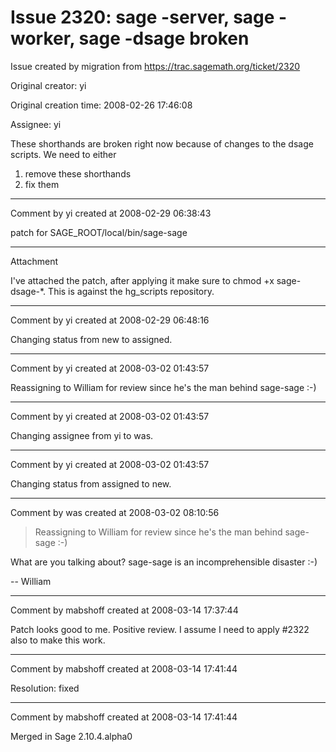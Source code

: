 # Issue 2320: sage -server, sage -worker, sage -dsage broken

Issue created by migration from https://trac.sagemath.org/ticket/2320

Original creator: yi

Original creation time: 2008-02-26 17:46:08

Assignee: yi

These shorthands are broken right now because of changes to the dsage scripts. We need to either 

1) remove these shorthands
2) fix them




---

Comment by yi created at 2008-02-29 06:38:43

patch for SAGE_ROOT/local/bin/sage-sage


---

Attachment

I've attached the patch, after applying it make sure to chmod +x sage-dsage-*. This is against the hg_scripts repository.


---

Comment by yi created at 2008-02-29 06:48:16

Changing status from new to assigned.


---

Comment by yi created at 2008-03-02 01:43:57

Reassigning to William for review since he's the man behind sage-sage :-)


---

Comment by yi created at 2008-03-02 01:43:57

Changing assignee from yi to was.


---

Comment by yi created at 2008-03-02 01:43:57

Changing status from assigned to new.


---

Comment by was created at 2008-03-02 08:10:56

> Reassigning to William for review since he's the man behind sage-sage :-)

What are you talking about?  sage-sage is an incomprehensible disaster :-)

 -- William


---

Comment by mabshoff created at 2008-03-14 17:37:44

Patch looks good to me. Positive review. I assume I need to apply #2322 also to make this work.


---

Comment by mabshoff created at 2008-03-14 17:41:44

Resolution: fixed


---

Comment by mabshoff created at 2008-03-14 17:41:44

Merged in Sage 2.10.4.alpha0
